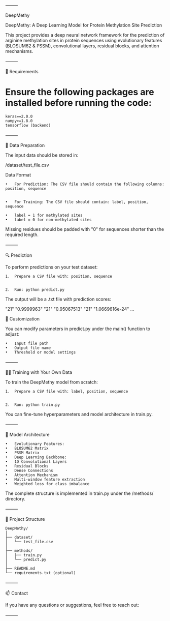 
<!--DeepMethy
=========
DeepMethy: Prediction of Protein Methylation Sites with Deep Learning

<!--Developer: XinCheng  from  Data Science and Big Data Technology, College of Software, Jilin University

Requirement
=========
    keras==2.0.0
    numpy>=1.8.0
    backend==tensorflow
    
Related data information need to first load
=========
The related data is stored in '/dataset/test_file.csv'.

The input file is an csv file, which includes , postion, sequences and labels

Predict for your test data
=========
To use the model for prediction on your test data, prepare a CSV file with two columns: position and sequence. 

You can then run predict.py to generate predictions. The output will be a text file with results in the format:

"21"	"0.9999963"
"21"	"0.95067513"
"21"	"1.0669616e-24"
"21"	"3.7860446e-30"
"21"	"0.72186846"
"21"	"1.16561736e-07"
"21"	"1.8712221e-07"
"21"	"1.2668259e-24"

You can modify parameters in the predict.py main function to customize the prediction process according to your needs.

Train with your own data
=====
If you want to train your own network,your input file is an csv fie, while contains 3 columns:
label,  postion, sequence
label is 1 or 0 represents methylation and non-methylation site.

If you are interested in adding more function to the code, welcome to show your talent!

Project Structure
==============

The methods folder contains train.py, predict.py.

The detailed model structure is shown in the train.py



Contact
=========
Please feel free to contact us if you need any help: xinhku168@gmail.com -->



⸻

DeepMethy

DeepMethy: A Deep Learning Model for Protein Methylation Site Prediction

This project provides a deep neural network framework for the prediction of arginine methylation sites in protein sequences using evolutionary features (BLOSUM62 & PSSM), convolutional layers, residual blocks, and attention mechanisms.

⸻

🧠 Requirements

Ensure the following packages are installed before running the code:
=========
	keras==2.0.0
	numpy>=1.8.0
	tensorflow (backend)


⸻

📁 Data Preparation

The input data should be stored in:

/dataset/test_file.csv

Data Format

	•	For Prediction: The CSV file should contain the following columns: position, sequence


	•	For Training: The CSV file should contain: label, position, sequence

	•	label = 1 for methylated sites
	•	label = 0 for non-methylated sites

Missing residues should be padded with "0" for sequences shorter than the required length.

⸻

🔍 Prediction

To perform predictions on your test dataset:

	1.	Prepare a CSV file with: position, sequence


	2.	Run: python predict.py



The output will be a .txt file with prediction scores:

"21"	"0.9999963"
"21"	"0.95067513"
"21"	"1.0669616e-24"
...

🔧 Customization

You can modify parameters in predict.py under the main() function to adjust:

	•	Input file path
	•	Output file name
	•	Threshold or model settings

⸻

🏋️‍♂️ Training with Your Own Data

To train the DeepMethy model from scratch:

	1.	Prepare a CSV file with: label, position, sequence


	2.	Run: python train.py



You can fine-tune hyperparameters and model architecture in train.py.

⸻

🧬 Model Architecture

	•	Evolutionary Features:
	•	BLOSUM62 Matrix
	•	PSSM Matrix
	•	Deep Learning Backbone:
	•	1D Convolutional Layers
	•	Residual Blocks
	•	Dense Connections
	•	Attention Mechanism
	•	Multi-window feature extraction
	•	Weighted loss for class imbalance

The complete structure is implemented in train.py under the /methods/ directory.

⸻

📂 Project Structure

	DeepMethy/
	│
	├── dataset/
	│   └── test_file.csv
	│
	├── methods/
	│   ├── train.py
	│   └── predict.py
	│
	├── README.md
	└── requirements.txt (optional)


⸻

📫 Contact

If you have any questions or suggestions, feel free to reach out:

<!--Xin Cheng
Email: xinhku168@gmail.com
-->
⸻


